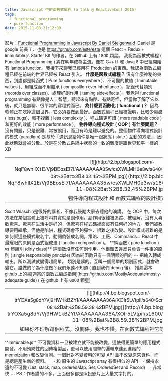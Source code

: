```yaml
---
title: Javascript 中的函數式編程 (a talk @ ReactiveConf 2015)
tags:
  - functional programming
  - pure function
date: 2015-11-08 21:12:00
---
```


<span style="font-family: &quot;helvetica neue&quot; , &quot;arial&quot; , &quot;helvetica&quot; , sans-serif;">影片：[Functional Programming in Javascript By Daniel Steigerwald](https://www.youtube.com/watch?v=BfzjuhX4wJ0&amp;feature=youtu.be&amp;t=2h16m7s)&nbsp;</span>
<span style="font-family: &quot;helvetica neue&quot; , &quot;arial&quot; , &quot;helvetica&quot; , sans-serif;">
</span><span style="font-family: &quot;helvetica neue&quot; , &quot;arial&quot; , &quot;helvetica&quot; , sans-serif;">Daniel 是 google 前員工、也是 https://github.com/este/este 這個 React + Redux + immutable.js Starter Kit 的作者，在 Github 上有 1800 顆星。</span>
<span style="font-family: &quot;helvetica neue&quot; , &quot;arial&quot; , &quot;helvetica&quot; , sans-serif;">
</span><span style="font-family: &quot;helvetica neue&quot; , &quot;arial&quot; , &quot;helvetica&quot; , sans-serif;">我認為函數式編程 ( Functional Programming ) 將在明年成為主流。像在 C++11 和 Java 8 中已經開始有 lambda function。我接下來聊我已經用在 Production 的東西。我認為函數式編程已經在前端的世界已經被 React 引入。</span>
<span style="font-family: &quot;helvetica neue&quot; , &quot;arial&quot; , &quot;helvetica&quot; , sans-serif;">
</span>**<span style="font-family: &quot;helvetica neue&quot; , &quot;arial&quot; , &quot;helvetica&quot; , sans-serif;">什麼是函數式編程？</span>**
<span style="font-family: &quot;helvetica neue&quot; , &quot;arial&quot; , &quot;helvetica&quot; , sans-serif;">沒有什麼神秘的東西，到處都是純函式 ( Pure functions everywhere )、不可變的數值 ( Immutable values )、用組成而不用繼承 ( composition over inheritance )、紀錄代替類別 (records over classes)、處理好副作用 ( taming side-effects )。我覺得 functional programming 有點像是人工智慧，聽起來有點酷、有點奇怪，但當你了解了它以後，就只是無聊、很平常的寫程式而已。</span>
<span style="font-family: &quot;helvetica neue&quot; , &quot;arial&quot; , &quot;helvetica&quot; , sans-serif;">
</span><span style="font-family: &quot;helvetica neue&quot; , &quot;arial&quot; , &quot;helvetica&quot; , sans-serif;">**為什麼要函數化 ( functional )？&nbsp;**</span>
<span style="font-family: &quot;helvetica neue&quot; , &quot;arial&quot; , &quot;helvetica&quot; , sans-serif;">因為軟體正在吃掉這個世界，它必須要做到最好。函數式編程已經被證明，比較少臭蟲 ( less bugs)、較不複雜 ( less complexity )、程式碼更可讀 ( more readable code ) 和更好的效能 ( more performance )。</span>
<span style="font-family: &quot;helvetica neue&quot; , &quot;arial&quot; , &quot;helvetica&quot; , sans-serif;">
</span><span style="font-family: &quot;helvetica neue&quot; , &quot;arial&quot; , &quot;helvetica&quot; , sans-serif;">**物件導向程式設計 ( OOP ) 有什麼問題？**</span>
<span style="font-family: &quot;helvetica neue&quot; , &quot;arial&quot; , &quot;helvetica&quot; , sans-serif;">沒有問題，只是很難、常被誤用，而且有時是難以避免的。整個物件導向程式設計的模式 (paradigm) 是基於「送訊息給物件是唯一跟狀態 ( state ) 互動的方法」，因此狀態就會被分散。於是在分散式系統中狀態的一致的難度是跟世界和平一樣的 XD</span>
<span style="font-family: &quot;helvetica neue&quot; , &quot;arial&quot; , &quot;helvetica&quot; , sans-serif;">
</span>
<table align="center" cellpadding="0" cellspacing="0" class="tr-caption-container" style="margin-left: auto; margin-right: auto; text-align: center;"><tbody><tr><td style="text-align: center;">[<span style="font-family: &quot;helvetica neue&quot; , &quot;arial&quot; , &quot;helvetica&quot; , sans-serif;">![](http://2.bp.blogspot.com/-NqF8whIlX1E/Vj9BEosEl7I/AAAAAAAA35w/csXWLMH0e3w/s640/Screen%2BShot%2B2015-11-08%2Bat%2B8.32.45%2BPM.jpg)</span>](http://2.bp.blogspot.com/-NqF8whIlX1E/Vj9BEosEl7I/AAAAAAAA35w/csXWLMH0e3w/s1600/Screen%2BShot%2B2015-11-08%2Bat%2B8.32.45%2BPM.jpg)</td></tr><tr><td class="tr-caption" style="text-align: center;"><span style="font-family: &quot;helvetica neue&quot; , &quot;arial&quot; , &quot;helvetica&quot; , sans-serif;">物件導向程式設計 和 函數式編程的設計模式比較</span></td></tr></tbody></table><span style="font-family: &quot;helvetica neue&quot; , &quot;arial&quot; , &quot;helvetica&quot; , sans-serif;">Scott Wlaschin是很好的講者，不像我鼓勵大家去聽他的演講。</span>
<span style="font-family: &quot;helvetica neue&quot; , &quot;arial&quot; , &quot;helvetica&quot; , sans-serif;">
</span><span style="font-family: &quot;helvetica neue&quot; , &quot;arial&quot; , &quot;helvetica&quot; , sans-serif;">在 OOP 中，每次方法在某個實體上被呼叫其實就是副作用。副作用很難被追蹤、被理解，沒有人喜歡驚喜。驚喜在生活中是好的，但驚喜在程式碼裡面沒有任何好的地方。我們被教導要用繼承，但他是陷阱，程式碼會不夠彈性、很難之後改變。設計模式最難的是如何幫這些模式取名字，動詞偽裝成名詞。策略、工廠、Commands...</span>
<span style="font-family: &quot;helvetica neue&quot; , &quot;arial&quot; , &quot;helvetica&quot; , sans-serif;">
</span><span style="font-family: &quot;helvetica neue&quot; , &quot;arial&quot; , &quot;helvetica&quot; , sans-serif;">React 中最耀眼的原則是函式組成法 ( function composition )。</span>
<span style="font-family: &quot;helvetica neue&quot; , &quot;arial&quot; , &quot;helvetica&quot; , sans-serif;">
</span>**<span style="font-family: &quot;helvetica neue&quot; , &quot;arial&quot; , &quot;helvetica&quot; , sans-serif;">純函數 ( pure function ) vs 髒類別 (dirty class)</span>**
<span style="font-family: &quot;helvetica neue&quot; , &quot;arial&quot; , &quot;helvetica&quot; , sans-serif;">
</span><span style="font-family: &quot;helvetica neue&quot; , &quot;arial&quot; , &quot;helvetica&quot; , sans-serif;">純函數沒有任何副作用。他很難去違反只負責一件事的原則 ( single responsibility principle) 因為純函數只有一個明顯的目的 --- 把輸入轉成輸出。所以測試就變得超簡單。</span>
<span style="font-family: &quot;helvetica neue&quot; , &quot;arial&quot; , &quot;helvetica&quot; , sans-serif;">
</span><span style="font-family: &quot;helvetica neue&quot; , &quot;arial&quot; , &quot;helvetica&quot; , sans-serif;">類別是髒的。互叫一個簡單的類別函式，就會改變它。誰做的？為什麼做？我們永遠不知道 ( 直到我們 debug 後)...</span>
<span style="font-family: &quot;helvetica neue&quot; , &quot;arial&quot; , &quot;helvetica&quot; , sans-serif;">
</span><span style="font-family: &quot;helvetica neue&quot; , &quot;arial&quot; , &quot;helvetica&quot; , sans-serif;">推薦這本 github 上的書[適當的函數式編成指南](https://github.com/MostlyAdequate/mostly-adequate-guide)&nbsp;( 在 github 上有 6000 顆星)</span>
<span style="font-family: &quot;helvetica neue&quot; , &quot;arial&quot; , &quot;helvetica&quot; , sans-serif;">
</span>
<table align="center" cellpadding="0" cellspacing="0" class="tr-caption-container" style="margin-left: auto; margin-right: auto; text-align: center;"><tbody><tr><td style="text-align: center;">[<span style="font-family: &quot;helvetica neue&quot; , &quot;arial&quot; , &quot;helvetica&quot; , sans-serif;">![](http://4.bp.blogspot.com/-trYOXa5g8dY/Vj9HW1kBZYI/AAAAAAAA36A/XOIr5LVtpiI/s640/Screen%2BShot%2B2015-11-08%2Bat%2B8.59.38%2BPM.jpg)</span>](http://4.bp.blogspot.com/-trYOXa5g8dY/Vj9HW1kBZYI/AAAAAAAA36A/XOIr5LVtpiI/s1600/Screen%2BShot%2B2015-11-08%2Bat%2B8.59.38%2BPM.jpg)</td></tr><tr><td class="tr-caption" style="text-align: center;"><span style="font-family: &quot;helvetica neue&quot; , &quot;arial&quot; , &quot;helvetica&quot; , sans-serif;">如果你不理解這個程式，沒關係。我也不懂。在函數式編程裡它等於 ( (4 + 0) * 2) + (4 * 2)</span></td></tr></tbody></table><span style="font-family: &quot;helvetica neue&quot; , &quot;arial&quot; , &quot;helvetica&quot; , sans-serif;">**Immutable.js**</span>
<span style="font-family: &quot;helvetica neue&quot; , &quot;arial&quot; , &quot;helvetica&quot; , sans-serif;">不可變資料一旦被建立就不能被改變，這使得更簡單的應用程式開發，不用預防性的回傳複製品，更可以使用間單的邏輯來達到進階的 memoization 和改變偵測。一個針對不變資料的可變 API 並不改變原來資料，而是總是產生新的資料。</span>
<span style="font-family: &quot;helvetica neue&quot; , &quot;arial&quot; , &quot;helvetica&quot; , sans-serif;">&nbsp; &nbsp;- 和 原生的 Javascript array 有很相似的 API</span>
<span style="font-family: &quot;helvetica neue&quot; , &quot;arial&quot; , &quot;helvetica&quot; , sans-serif;">&nbsp; &nbsp;- 保持永遠的不可變 (List, stack, map, orderedMap, Set, OrderedSet and Record)</span>
<span style="font-family: &quot;helvetica neue&quot; , &quot;arial&quot; , &quot;helvetica&quot; , sans-serif;">&nbsp; &nbsp;- 非常快</span>
<span style="font-family: &quot;helvetica neue&quot; , &quot;arial&quot; , &quot;helvetica&quot; , sans-serif;">
</span><span style="font-family: &quot;helvetica neue&quot; , &quot;arial&quot; , &quot;helvetica&quot; , sans-serif;">---</span>
<span style="font-family: &quot;helvetica neue&quot; , &quot;arial&quot; , &quot;helvetica&quot; , sans-serif;">PS：作者講的不多，上面很多都是照投影片上大量文字打的。</span>